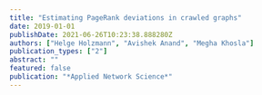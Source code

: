 ```yaml
---
title: "Estimating PageRank deviations in crawled graphs"
date: 2019-01-01
publishDate: 2021-06-26T10:23:38.888280Z
authors: ["Helge Holzmann", "Avishek Anand", "Megha Khosla"]
publication_types: ["2"]
abstract: ""
featured: false
publication: "*Applied Network Science*"
---
```



